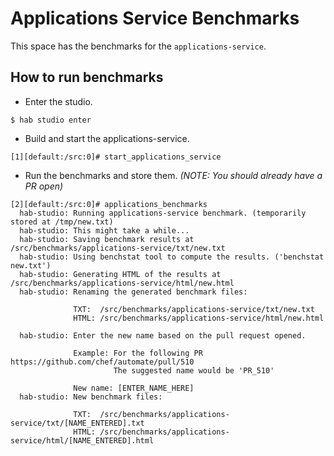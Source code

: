 # Applications Service Benchmarks

This space has the benchmarks for the `applications-service`.

## How to run benchmarks

- Enter the studio.
```
$ hab studio enter
```
- Build and start the applications-service.
```
[1][default:/src:0]# start_applications_service
```
- Run the benchmarks and store them. _(NOTE: You should already have a PR open)_
```
[2][default:/src:0]# applications_benchmarks
  hab-studio: Running applications-service benchmark. (temporarily stored at /tmp/new.txt)
  hab-studio: This might take a while...
  hab-studio: Saving benchmark results at /src/benchmarks/applications-service/txt/new.txt
  hab-studio: Using benchstat tool to compute the results. ('benchstat new.txt')
  hab-studio: Generating HTML of the results at /src/benchmarks/applications-service/html/new.html
  hab-studio: Renaming the generated benchmark files:

              TXT:  /src/benchmarks/applications-service/txt/new.txt
              HTML: /src/benchmarks/applications-service/html/new.html

  hab-studio: Enter the new name based on the pull request opened.

              Example: For the following PR https://github.com/chef/automate/pull/510
                       The suggested name would be 'PR_510'

              New name: [ENTER_NAME_HERE]
  hab-studio: New benchmark files:

              TXT:  /src/benchmarks/applications-service/txt/[NAME_ENTERED].txt
              HTML: /src/benchmarks/applications-service/html/[NAME_ENTERED].html
```

